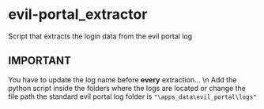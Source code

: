 # evil-portal_extractor
Script that extracts the login data from the evil portal log
## IMPORTANT
You have to update the log name before **every** extraction... \n
Add the python script inside the folders where the logs are located or change the file path
the standard evil portal log folder is  `"\apps_data\evil_portal\logs"`
